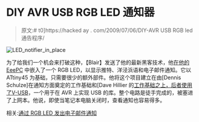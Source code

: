 # DIY AVR USB RGB LED 通知器

> 原文:# t0]https://hacked ay . com/2009/07/06/DIY-AVR USB RGB led 通告程序/

![LED_notifier_in_place](../Images/0da76f3d193b5967ccd0b3a40a8d6ff4.png "LED_notifier_in_place")

为了给我们一个机会来打破这种，【Blair】发送了他的最新黑客技术，他[在他的 EeePC](http://www.justblair.co.uk/the-attiny45-usb-led-e-mail-twitter-and-pidgin-notifier.html) 中嵌入了一个 RGB LED，以显示推特、洋泾浜语和电子邮件通知。它以 ATtiny45 为基础，只需要很少的额外部件。他将这个项目建立在由[Dennis Schulze]在通知方面奠定的工作基础和[Dave Hillier 的[工作基础之上，后者使用了](http://code.google.com/p/avr-usb-rgb-led/)[V-USB](http://www.obdev.at/products/vusb/index.html)，一个用于在 AVR 上实现 USB 的库。整个电路是徒手完成的，被塞进了上网本。他说，即使当笔记本电脑关闭时，查看通知也容易得多。

相关:[通过 RGB LED 发出电子邮件通知](http://hackaday.com/2008/09/28/email-notification-via-an-rgb-led/)